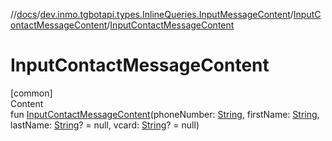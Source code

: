 //[docs](../../../index.md)/[dev.inmo.tgbotapi.types.InlineQueries.InputMessageContent](../index.md)/[InputContactMessageContent](index.md)/[InputContactMessageContent](-input-contact-message-content.md)



# InputContactMessageContent  
[common]  
Content  
fun [InputContactMessageContent](-input-contact-message-content.md)(phoneNumber: [String](https://kotlinlang.org/api/latest/jvm/stdlib/kotlin/-string/index.html), firstName: [String](https://kotlinlang.org/api/latest/jvm/stdlib/kotlin/-string/index.html), lastName: [String](https://kotlinlang.org/api/latest/jvm/stdlib/kotlin/-string/index.html)? = null, vcard: [String](https://kotlinlang.org/api/latest/jvm/stdlib/kotlin/-string/index.html)? = null)  



